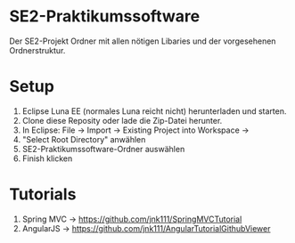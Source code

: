 # SE2-Praktikumssoftware

Der SE2-Projekt Ordner mit allen nötigen Libaries und der vorgesehenen Ordnerstruktur.

Setup
=====
1.  Eclipse Luna EE (normales Luna reicht nicht) herunterladen und starten.
2.  Clone diese Reposity oder lade die Zip-Datei herunter.
3.  In Eclipse: File -> Import -> Existing Project into Workspace -> 
4.  "Select Root Directory" anwählen
5.  SE2-Praktikumssoftware-Ordner auswählen
6.  Finish klicken

Tutorials
=========
1.  Spring MVC -> https://github.com/jnk111/SpringMVCTutorial
2.  AngularJS -> https://github.com/jnk111/AngularTutorialGithubViewer
